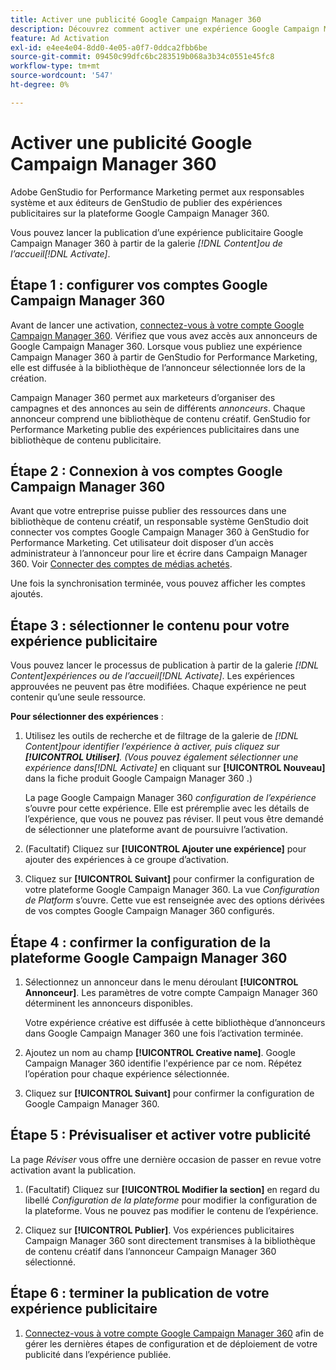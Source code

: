 ```yaml
---
title: Activer une publicité Google Campaign Manager 360
description: Découvrez comment activer une expérience Google Campaign Manager 360.
feature: Ad Activation
exl-id: e4ee4e04-8dd0-4e05-a0f7-0ddca2fbb6be
source-git-commit: 09450c99dfc6bc283519b068a3b34c0551e45fc8
workflow-type: tm+mt
source-wordcount: '547'
ht-degree: 0%

---
```


# Activer une publicité Google Campaign Manager 360

Adobe GenStudio for Performance Marketing permet aux responsables système et aux éditeurs de GenStudio de publier des expériences publicitaires sur la plateforme Google Campaign Manager 360.

Vous pouvez lancer la publication d’une expérience publicitaire Google Campaign Manager 360 à partir de la galerie _[!DNL Content]_ou de l’accueil_[!DNL Activate]_.

## Étape 1 : configurer vos comptes Google Campaign Manager 360

Avant de lancer une activation, [connectez-vous à votre compte Google Campaign Manager 360](https://campaignmanager.google.com). Vérifiez que vous avez accès aux annonceurs de Google Campaign Manager 360. Lorsque vous publiez une expérience Campaign Manager 360 à partir de GenStudio for Performance Marketing, elle est diffusée à la bibliothèque de l’annonceur sélectionnée lors de la création.

Campaign Manager 360 permet aux marketeurs d’organiser des campagnes et des annonces au sein de différents _annonceurs_. Chaque annonceur comprend une bibliothèque de contenu créatif. GenStudio for Performance Marketing publie des expériences publicitaires dans une bibliothèque de contenu publicitaire.

## Étape 2 : Connexion à vos comptes Google Campaign Manager 360

Avant que votre entreprise puisse publier des ressources dans une bibliothèque de contenu créatif, un responsable système GenStudio doit connecter vos comptes Google Campaign Manager 360 à GenStudio for Performance Marketing. Cet utilisateur doit disposer d’un accès administrateur à l’annonceur pour lire et écrire dans Campaign Manager 360. Voir [Connecter des comptes de médias achetés](/help/user-guide/connectors/connect-channel.md).

Une fois la synchronisation terminée, vous pouvez afficher les comptes ajoutés.

## Étape 3 : sélectionner le contenu pour votre expérience publicitaire

Vous pouvez lancer le processus de publication à partir de la galerie _[!DNL Content]_expériences ou de l’accueil_[!DNL Activate]_. Les expériences approuvées ne peuvent pas être modifiées. Chaque expérience ne peut contenir qu’une seule ressource.

**Pour sélectionner des expériences** :

1. Utilisez les outils de recherche et de filtrage de la galerie de _[!DNL Content]_pour identifier l’expérience à activer, puis cliquez sur **[!UICONTROL Utiliser]**. (Vous pouvez également sélectionner une expérience dans_[!DNL Activate]_ en cliquant sur **[!UICONTROL Nouveau]** dans la fiche produit Google Campaign Manager 360 .)

   La page Google Campaign Manager 360 _configuration de l’expérience_ s’ouvre pour cette expérience. Elle est préremplie avec les détails de l’expérience, que vous ne pouvez pas réviser. Il peut vous être demandé de sélectionner une plateforme avant de poursuivre l’activation.

1. (Facultatif) Cliquez sur **[!UICONTROL Ajouter une expérience]** pour ajouter des expériences à ce groupe d’activation.

1. Cliquez sur **[!UICONTROL Suivant]** pour confirmer la configuration de votre plateforme Google Campaign Manager 360.
La vue _Configuration de Platform_ s’ouvre. Cette vue est renseignée avec des options dérivées de vos comptes Google Campaign Manager 360 configurés.

## Étape 4 : confirmer la configuration de la plateforme Google Campaign Manager 360

1. Sélectionnez un annonceur dans le menu déroulant **[!UICONTROL Annonceur]**. Les paramètres de votre compte Campaign Manager 360 déterminent les annonceurs disponibles.

   Votre expérience créative est diffusée à cette bibliothèque d’annonceurs dans Google Campaign Manager 360 une fois l’activation terminée.

1. Ajoutez un nom au champ **[!UICONTROL Creative name]**. Google Campaign Manager 360 identifie l&#39;expérience par ce nom.
Répétez l’opération pour chaque expérience sélectionnée.

1. Cliquez sur **[!UICONTROL Suivant]** pour confirmer la configuration de Google Campaign Manager 360.

## Étape 5 : Prévisualiser et activer votre publicité

La page _Réviser_ vous offre une dernière occasion de passer en revue votre activation avant la publication.

1. (Facultatif) Cliquez sur **[!UICONTROL Modifier la section]** en regard du libellé _Configuration de la plateforme_ pour modifier la configuration de la plateforme. Vous ne pouvez pas modifier le contenu de l’expérience.

1. Cliquez sur **[!UICONTROL Publier]**.
Vos expériences publicitaires Campaign Manager 360 sont directement transmises à la bibliothèque de contenu créatif dans l’annonceur Campaign Manager 360 sélectionné.

## Étape 6 : terminer la publication de votre expérience publicitaire

1. [Connectez-vous à votre compte Google Campaign Manager 360](https://campaignmanager.google.com) afin de gérer les dernières étapes de configuration et de déploiement de votre publicité dans l’expérience publiée.
